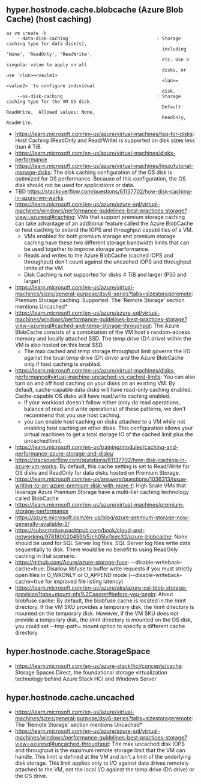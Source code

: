 ## hyper.hostnode.cache.blobcache (Azure Blob Cache) (host caching)

```
az vm create -h
    --data-disk-caching                                 : Storage caching type for data disk(s),
                                                          including 'None', 'ReadOnly', 'ReadWrite',
                                                          etc. Use a singular value to apply on all
                                                          disks, or use `<lun>=<vaule1>
                                                          <lun>=<value2>` to configure individual
                                                          disk.
    --os-disk-caching                                   : Storage caching type for the VM OS disk.
                                                          Default: ReadWrite.  Allowed values: None,
                                                          ReadOnly, ReadWrite.
```

- https://learn.microsoft.com/en-us/azure/virtual-machines/faq-for-disks: Host Caching (ReadOnly and Read/Write) is supported on disk sizes less than 4 TiB.
- https://learn.microsoft.com/en-us/azure/virtual-machines/disks-performance
- https://learn.microsoft.com/en-us/azure/virtual-machines/linux/tutorial-manage-disks: The disk caching configuration of the OS disk is optimized for OS performance. Because of this configuration, the OS disk should not be used for applications or data.
- TBD https://stackoverflow.com/questions/61137702/how-disk-caching-in-azure-vm-works
- https://learn.microsoft.com/en-us/azure/azure-sql/virtual-machines/windows/performance-guidelines-best-practices-storage?view=azuresql#caching: VMs that support premium storage caching can take advantage of an additional feature called the Azure BlobCache or host caching to extend the IOPS and throughput capabilities of a VM. 
  - VMs enabled for both premium storage and premium storage caching have these two different storage bandwidth limits that can be used together to improve storage performance.
  - Reads and writes to the Azure BlobCache (cached IOPS and throughput) don't count against the uncached IOPS and throughput limits of the VM.
  - Disk Caching is not supported for disks 4 TiB and larger (P50 and larger).
- https://learn.microsoft.com/en-us/azure/virtual-machines/sizes/general-purpose/dsv6-series?tabs=sizestorageremote: Premium Storage caching: Supported. The 'Remote Storage' section mentions Uncached*
- https://learn.microsoft.com/en-us/azure/azure-sql/virtual-machines/windows/performance-guidelines-best-practices-storage?view=azuresql#cached-and-temp-storage-throughput: The Azure BlobCache consists of a combination of the VM host's random-access memory and locally attached SSD. The temp drive (D:\ drive) within the VM is also hosted on this local SSD.
  - The max cached and temp storage throughput limit governs the I/O against the local temp drive (D:\ drive) and the Azure BlobCache only if host caching is enabled.
- https://learn.microsoft.com/en-us/azure/virtual-machines/disks-performance#virtual-machine-uncached-vs-cached-limits: You can also turn on and off host caching on your disks on an existing VM. By default, cache-capable data disks will have read-only caching enabled. Cache-capable OS disks will have read/write caching enabled.
  - If your workload doesn't follow either (only do read operations, balance of read and write operations) of these patterns, we don't recommend that you use host caching.
  - you can enable host caching on disks attached to a VM while not enabling host caching on other disks. This configuration allows your virtual machines to get a total storage IO of the cached limit plus the uncached limit.
- https://learn.microsoft.com/en-us/training/modules/caching-and-performance-azure-storage-and-disks/
- https://stackoverflow.com/questions/61137702/how-disk-caching-in-azure-vm-works: By default, this cache setting is set to Read/Write for OS disks and ReadOnly for data disks hosted on Premium Storage.
- https://learn.microsoft.com/en-us/answers/questions/1036313/issue-writing-to-an-azure-premium-disk-with-more-t: High Scale VMs that leverage Azure Premium Storage have a multi-tier caching technology called BlobCache
- https://learn.microsoft.com/en-us/azure/virtual-machines/premium-storage-performance
- https://azure.microsoft.com/en-us/blog/azure-premium-storage-now-generally-available-2/
- https://subscription.packtpub.com/book/cloud-and-networking/9781800204591/5/ch05lvl1sec32/azure-blobcache: None should be used for SQL Server log files. SQL Server log files write data sequentially to disk. There would be no benefit to using ReadOnly caching in that scenario.
- https://github.com/Azure/azure-storage-fuse: --disable-writeback-cache=true: Disallow libfuse to buffer write requests if you must strictly open files in O_WRONLY or O_APPEND mode (--disable-writeback-cache=true for improved file listing latency)
- https://learn.microsoft.com/en-us/azure/aks/azure-csi-blob-storage-provision?tabs=mount-nfs%2Csecret#before-you-begin: About blobfuse cache: By default, the blobfuse cache is located in the /mnt directory. If the VM SKU provides a temporary disk, the /mnt directory is mounted on the temporary disk. However, if the VM SKU does not provide a temporary disk, the /mnt directory is mounted on the OS disk, you could set --tmp-path= mount option to specify a different cache directory
  
## hyper.hostnode.cache.StorageSpace

- https://learn.microsoft.com/en-us/azure-stack/hci/concepts/cache: Storage Spaces Direct, the foundational storage virtualization technology behind Azure Stack HCI and Windows Server

## hyper.hostnode.cache.uncached

- https://learn.microsoft.com/en-us/azure/virtual-machines/sizes/general-purpose/dsv6-series?tabs=sizestorageremote: The 'Remote Storage' section mentions Uncached*
- https://learn.microsoft.com/en-us/azure/azure-sql/virtual-machines/windows/performance-guidelines-best-practices-storage?view=azuresql#uncached-throughput: The max uncached disk IOPS and throughput is the maximum remote storage limit that the VM can handle. This limit is defined at the VM and isn't a limit of the underlying disk storage. This limit applies only to I/O against data drives remotely attached to the VM, not the local I/O against the temp drive (D:\ drive) or the OS drive.
